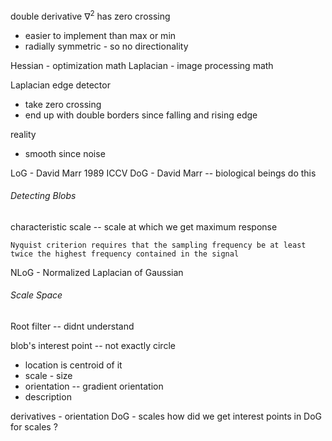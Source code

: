 double derivative  $\nabla^{2}$ has zero crossing
- easier to implement than max or min
- radially symmetric - so no directionality 



Hessian - optimization math 
Laplacian - image processing math

Laplacian edge detector
- take zero crossing
- end up with double borders since falling and rising edge


reality
- smooth since noise

LoG - David Marr 1989 ICCV
DoG - David Marr -- biological beings do this 

###### Detecting Blobs
characteristic scale -- scale at which we get maximum response
```
Nyquist criterion requires that the sampling frequency be at least twice the highest frequency contained in the signal
```
NLoG - Normalized Laplacian of Gaussian

###### Scale Space


Root filter -- didnt understand 

blob's interest point -- not exactly circle  
- location is centroid of it
- scale - size
- orientation -- gradient orientation
- description

derivatives - orientation
DoG - scales
how did we get interest points in DoG  for scales ? 

